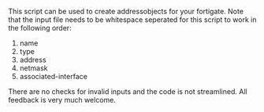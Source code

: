 This script can be used to create addressobjects for your fortigate. 
Note that the input file needs to be whitespace seperated for this script to work in the following order:

1. name    
2. type    
3. address     
4. netmask         
5. associated-interface

There are no checks for invalid inputs and the code is not streamlined. All feedback is very much welcome.
